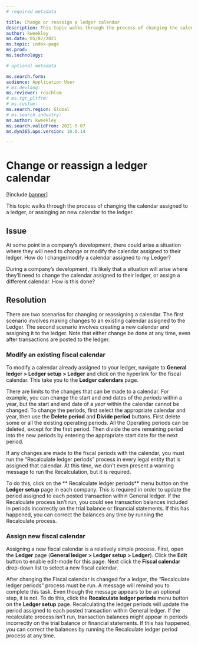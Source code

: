 ```yaml
---
# required metadata

title: Change or reassign a ledger calendar 
description: This topic walks through the process of changing the calendar assigned to a ledger, or assinging an new calendar to the ledger.  
author: kweekley
ms.date: 05/07/2021
ms.topic: index-page
ms.prod: 
ms.technology: 

# optional metadata

ms.search.form: 
audience: Application User
# ms.devlang: 
ms.reviewer: roschlom
# ms.tgt_pltfrm: 
# ms.custom: 
ms.search.region: Global 
# ms.search.industry: 
ms.author: kweekley
ms.search.validFrom: 2021-5-07
ms.dyn365.ops.version: 10.0.14

---
```


# Change or reassign a ledger calendar

[!include [banner](../includes/banner.md)]

This topic walks through the process of changing the calendar assigned to a ledger, or assinging an new calendar to the ledger. 

## Issue

At some point in a company’s development, there could arise a situation where they will need to change or modify the calendar assigned to their ledger. How do I change/modify a calendar assigned to my Ledger?

During a company’s development, it’s likely that a situation will arise where they’ll need to change the calendar assigned to their ledger, or assign a different calendar. How is this done? 

## Resolution

There are two scenarios for changing or reassigning a calendar. The first scenario involves making changes to an existing calendar assigned to the Ledger. The second scenario involves creating a new calendar and assigning it to the ledger.  Note that either change be done at any time, even after transactions are posted to the ledger. 

### Modify an existing fiscal calendar

To modify a calendar already assigned to your ledger, navigate to **General ledger > Ledger setup > Ledger** and click on the hyperlink for the fiscal calendar. This take you to the **Ledger calendars** page. 

There are limits to the changes that can be made to a calendar.  For example, you can change the start and end dates of the *periods* within a year, but the start and end date of a *year* within the calendar cannot be changed.  To change the periods, first select the appropriate calendar and year, then use the **Delete period** and **Divide period** buttons.  First delete some or all the existing operating periods.  All the Operating periods can be deleted, except for the first period. Then divide the one remaining period into the new periods by entering the appropriate start date for the next period. 

If any changes are made to the fiscal periods with the calendar, you must run the “Recalculate ledger periods” process in every legal entity that is assigned that calendar. At this time, we don’t even present a warning message to run the Recalculation, but it is required.

To do this, click on the ** Recalculate ledger periods** menu button on the **Ledger setup** page in each company.  This is required in order to update the period assigned to each posted transaction within General ledger.  If the Recalculate process isn’t run, you could see transaction balances included in periods incorrectly on the trial balance or financial statements. If this has happened, you can correct the balances any time by running the Recalculate process. 

### Assign new fiscal calendar

Assigning a new fiscal calendar is a relatively simple process. First, open the **Ledger** page (**General ledger > Ledger setup > Ledger**).  Click the **Edit** button to enable edit-mode for this page. Next click the **Fiscal calendar** drop-down list to select a new fiscal calendar.

After changing the Fiscal calendar is changed for a ledger, the “Recalculate ledger periods” process must be run.  A message will remind you to complete this task.  Even though the message appears to be an optional step, it is not.  To do this, click the **Recalculate ledger periods** menu button on the **Ledger setup** page.  Recalculating the ledger periods will update the period assigned to each posted transaction within General ledger.  If the recalculate process isn’t run, transaction balances might appear in periods incorrectly on the trial balance or financial statements. If this has happened, you can correct the balances by running the Recalculate ledger period process at any time.

